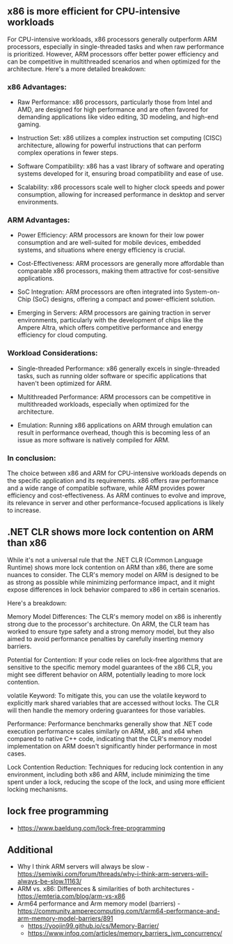 ## x86 is more efficient for CPU-intensive workloads ##

For CPU-intensive workloads, x86 processors generally outperform ARM processors, especially in single-threaded tasks and when raw performance is prioritized. However, ARM processors offer better power efficiency and can be competitive in multithreaded scenarios and when optimized for the architecture. 
Here's a more detailed breakdown:

### x86 Advantages: ###
* Raw Performance:
x86 processors, particularly those from Intel and AMD, are designed for high performance and are often favored for demanding applications like video editing, 3D modeling, and high-end gaming. 

* Instruction Set:
x86 utilizes a complex instruction set computing (CISC) architecture, allowing for powerful instructions that can perform complex operations in fewer steps. 

* Software Compatibility:
x86 has a vast library of software and operating systems developed for it, ensuring broad compatibility and ease of use. 

* Scalability:
x86 processors scale well to higher clock speeds and power consumption, allowing for increased performance in desktop and server environments. 

### ARM Advantages: ###
* Power Efficiency:
ARM processors are known for their low power consumption and are well-suited for mobile devices, embedded systems, and situations where energy efficiency is crucial. 

* Cost-Effectiveness:
ARM processors are generally more affordable than comparable x86 processors, making them attractive for cost-sensitive applications. 

* SoC Integration:
ARM processors are often integrated into System-on-Chip (SoC) designs, offering a compact and power-efficient solution. 

* Emerging in Servers:
ARM processors are gaining traction in server environments, particularly with the development of chips like the Ampere Altra, which offers competitive performance and energy efficiency for cloud computing. 

### Workload Considerations: ###
* Single-threaded Performance:
x86 generally excels in single-threaded tasks, such as running older software or specific applications that haven't been optimized for ARM. 

* Multithreaded Performance:
ARM processors can be competitive in multithreaded workloads, especially when optimized for the architecture. 

* Emulation:
Running x86 applications on ARM through emulation can result in performance overhead, though this is becoming less of an issue as more software is natively compiled for ARM. 

### In conclusion: ###
The choice between x86 and ARM for CPU-intensive workloads depends on the specific application and its requirements. x86 offers raw performance and a wide range of compatible software, while ARM provides power efficiency and cost-effectiveness. As ARM continues to evolve and improve, its relevance in server and other performance-focused applications is likely to increase. 



## .NET CLR shows more lock contention on ARM than x86 ##

While it's not a universal rule that the .NET CLR (Common Language Runtime) shows more lock contention on ARM than x86, there are some nuances to consider. The CLR's memory model on ARM is designed to be as strong as possible while minimizing performance impact, and it might expose differences in lock behavior compared to x86 in certain scenarios. 

Here's a breakdown:

Memory Model Differences:
The CLR's memory model on x86 is inherently strong due to the processor's architecture. On ARM, the CLR team has worked to ensure type safety and a strong memory model, but they also aimed to avoid performance penalties by carefully inserting memory barriers. 

Potential for Contention:
If your code relies on lock-free algorithms that are sensitive to the specific memory model guarantees of the x86 CLR, you might see different behavior on ARM, potentially leading to more lock contention. 

volatile Keyword:
To mitigate this, you can use the volatile keyword to explicitly mark shared variables that are accessed without locks. The CLR will then handle the memory ordering guarantees for those variables. 

Performance:
Performance benchmarks generally show that .NET code execution performance scales similarly on ARM, x86, and x64 when compared to native C++ code, indicating that the CLR's memory model implementation on ARM doesn't significantly hinder performance in most cases. 

Lock Contention Reduction:
Techniques for reducing lock contention in any environment, including both x86 and ARM, include minimizing the time spent under a lock, reducing the scope of the lock, and using more efficient locking mechanisms. 

## lock free programming ##

* https://www.baeldung.com/lock-free-programming


## Additional ##

* Why I think ARM servers will always be slow - https://semiwiki.com/forum/threads/why-i-think-arm-servers-will-always-be-slow.11163/
* ARM vs. x86: Differences & similarities of both architectures - https://emteria.com/blog/arm-vs-x86
* Arm64 performance and Arm memory model (barriers) - https://community.amperecomputing.com/t/arm64-performance-and-arm-memory-model-barriers/891
  * https://yoojin99.github.io/cs/Memory-Barrier/
  * https://www.infoq.com/articles/memory_barriers_jvm_concurrency/

